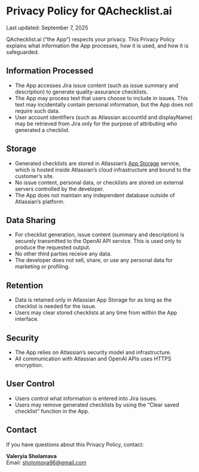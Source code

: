 # Privacy Policy for QAchecklist.ai

Last updated: September 7, 2025

QAchecklist.ai (“the App”) respects your privacy. This Privacy Policy explains what information the App processes, how it is used, and how it is safeguarded.  

## Information Processed
- The App accesses Jira issue content (such as issue summary and description) to generate quality-assurance checklists.  
- The App may process text that users choose to include in issues. This text may incidentally contain personal information, but the App does not require such data.  
- User account identifiers (such as Atlassian accountId and displayName) may be retrieved from Jira only for the purpose of attributing who generated a checklist.  

## Storage
- Generated checklists are stored in Atlassian’s [App Storage](https://developer.atlassian.com/platform/forge/storage/) service, which is hosted inside Atlassian’s cloud infrastructure and bound to the customer’s site.  
- No issue content, personal data, or checklists are stored on external servers controlled by the developer.  
- The App does not maintain any independent database outside of Atlassian’s platform.  

## Data Sharing
- For checklist generation, issue content (summary and description) is securely transmitted to the OpenAI API service. This is used only to produce the requested output.  
- No other third parties receive any data.  
- The developer does not sell, share, or use any personal data for marketing or profiling.  

## Retention
- Data is retained only in Atlassian App Storage for as long as the checklist is needed for the issue.  
- Users may clear stored checklists at any time from within the App interface.  

## Security
- The App relies on Atlassian’s security model and infrastructure.  
- All communication with Atlassian and OpenAI APIs uses HTTPS encryption.  

## User Control
- Users control what information is entered into Jira issues.  
- Users may remove generated checklists by using the “Clear saved checklist” function in the App.  

## Contact
If you have questions about this Privacy Policy, contact:  

**Valeryia Sholamava**  
Email: sholomova96@gmail.com
